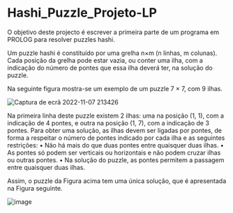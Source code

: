 # Hashi_Puzzle_Projeto-LP

O objetivo deste projecto é escrever a primeira parte de um programa em PROLOG para resolver puzzles hashi.

Um puzzle hashi é constituído por uma grelha n×m (n linhas, m colunas). Cada posição da grelha pode estar vazia,
ou conter uma ilha, com a indicação do número de pontes que essa ilha deverá ter, na solução do puzzle. 

Na seguinte figura mostra-se um exemplo de um puzzle 7 × 7, com 9 ilhas.

![Captura de ecrã 2022-11-07 213426](https://user-images.githubusercontent.com/78211740/200420318-43927ecf-5b9a-4ea1-bc54-66c86681ba29.jpg)

Na primeira linha deste puzzle existem 2 ilhas: uma na posição (1, 1), com a indicação de 4 pontes, 
e outra na posição (1, 7), com a indicação de 3 pontes. Para obter uma solução, as ilhas devem ser ligadas por pontes, 
de forma a respeitar o número de pontes indicado por cada ilha e as seguintes restrições:
  • Não há mais do que duas pontes entre quaisquer duas ilhas.
  • As pontes só podem ser verticais ou horizontais e não podem cruzar ilhas ou outras
    pontes.
  • Na solução do puzzle, as pontes permitem a passagem entre quaisquer duas ilhas.

Assim, o puzzle da Figura acima tem uma única solução, que é apresentada na Figura seguinte.

![image](https://user-images.githubusercontent.com/78211740/200420473-743c92f0-5f3a-4f37-9b0f-ed09b317b5c2.png)
